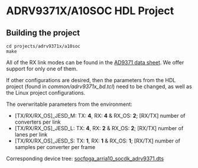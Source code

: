 # ADRV9371X/A10SOC HDL Project

## Building the project

```
cd projects/adrv9371x/a10soc
make
```

All of the RX link modes can be found in the [AD9371 data sheet](https://www.analog.com/media/en/technical-documentation/data-sheets/AD9371.pdf). We offer support for only one of them.

If other configurations are desired, then the parameters from the HDL project (found in *common/adrv9371x_bd.tcl*) need to be changed, as well as the Linux project configurations.

The overwritable parameters from the environment:

- [TX/RX/RX_OS]_JESD_M: TX: **4**, RX: **4** & RX_OS: **2**; [RX/TX] number of converters per link
- [TX/RX/RX_OS]_JESD_L: TX: **4**, RX: **2** & RX_OS: **2**; [RX/TX] number of lanes per link
- [TX/RX/RX_OS]_JESD_S: TX: **1**, RX: **1** & RX_OS: **1**; [RX/TX] number of samples per converter per frame

Corresponding device tree: [socfpga_arria10_socdk_adrv9371.dts](https://github.com/analogdevicesinc/linux/blob/main/arch/arm/boot/dts/intel/socfpga/socfpga_arria10_socdk_adrv9371.dts)